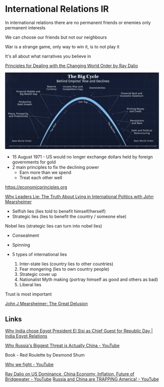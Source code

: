 # International Relations IR

In international relations there are no permanent friends or enemies only permanent interests

We can choose our friends but not our neighbours

War is a strange game, only way to win it, is to not play it

It's all about what narratives you believe in

[Principles for Dealing with the Changing World Order by Ray Dalio](https://www.youtube.com/watch?v=xguam0TKMw8)

![image](../../media/International-Relations-IR-image1.jpg)

- 15 August 1971 - US would no longer exchange dollars held by foreign governments for gold
- 2 main principles to fix the declining power
  - Earn more than we spend
  - Treat each other well

https://economicprinciples.org

[Why Leaders Lie: The Truth About Lying in International Politics with John Mearsheimer](https://www.youtube.com/watch?v=VPe5f5dcrGE)

- Selfish lies (lies told to benefit himself/herself)
- Strategic lies (lies to benefit the country / someone else)

Nobel lies (strategic lies can turn into nobel lies)

- Consealment
- Spinning

- 5 types of international lies

    1. Inter-state lies (country lies to other countries)
    2. Fear mongering (lies to own country people)
    3. Strategic cover up
    4. Nationalist Myth making (portray himself as good and others as bad)
    5. Liberal lies

Trust is most important

[John J Mearsheimer: The Great Delusion](https://youtu.be/nZVIaXFN2lU)

## Links

[Why India chose Egypt President El Sisi as Chief Guest for Republic Day | India Egypt Relations](https://www.youtube.com/watch?v=Cr2htefB7yk)

[Why Russia's Biggest Threat is Actually China - YouTube](https://www.youtube.com/watch?v=Iibs7buNwxQ)

Book - Red Roulette by Desmond Shum

[Why we fight - YouTube](https://www.youtube.com/watch?v=1zBZ-aGqldA&ab_channel=CharlesHoskinson)

[Ray Dalio on US Dominance, China Economy, Inflation, Future of Bridgewater - YouTube](https://www.youtube.com/watch?v=Y3LufB6DK4k)
[Russia and China are TRAPPING America! - YouTube](https://www.youtube.com/watch?v=IU_91PJMZvg)
